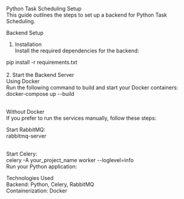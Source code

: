 Python Task Scheduling Setup
<br>
This guide outlines the steps to set up a backend for Python Task Scheduling.
<br>

Backend Setup
<br>

1. Installation
   <br>
   Install the required dependencies for the backend:
   <br>

pip install -r requirements.txt
<br>
<br> 2. Start the Backend Server
<br>
Using Docker
<br>
Run the following command to build and start your Docker containers:
<br>
docker-compose up --build

<br>
Without Docker
<br>
If you prefer to run the services manually, follow these steps:
<br>

Start RabbitMQ:
<br>
rabbitmq-server

<br>
Start Celery:
<br>
celery -A your_project_name worker --loglevel=info
<br>
Run your Python application:
<br>

Technologies Used
<br>
Backend: Python, Celery, RabbitMQ
<br>
Containerization: Docker
<br>
